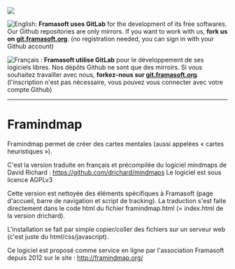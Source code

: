 [![](https://git.framasoft.org/assets/logo-black-f52905a40830b30aa287f784b537c823.png)](https://git.framasoft.org)

![English:](http://upload.wikimedia.org/wikipedia/commons/thumb/a/ae/Flag_of_the_United_Kingdom.svg/20px-Flag_of_the_United_Kingdom.svg.png) **Framasoft uses GitLab** for the development of its free softwares. Our Github repositories are only mirrors.
If you want to work with us, **fork us on [git.framasoft.org](https://git.framasoft.org)**. (no registration needed, you can sign in with your Github account)

![Français :](http://upload.wikimedia.org/wikipedia/commons/thumb/c/c3/Flag_of_France.svg/20px-Flag_of_France.svg.png) **Framasoft utilise GitLab** pour le développement de ses logiciels libres. Nos dépôts Github ne sont que des mirroirs.
Si vous souhaitez travailler avec nous, **forkez-nous sur [git.framasoft.org](https://git.framasoft.org)**. (l'inscription n'est pas nécessaire, vous pouvez vous connecter avec votre compte Github)
* * *

Framindmap
==========

Framindmap permet de créer des cartes mentales (aussi appelées « cartes heuristiques »).

C'est la version traduite en français et précompilée du logiciel mindmaps de David Richard :
https://github.com/drichard/mindmaps
Le logiciel est sous licence AGPLv3

Cette version est nettoyée des éléments spécifiques à Framasoft (page d'accueil, barre de navigation et script de tracking).
La traduction s'est faite directement dans le code html du fichier framindmap.html (= index.html de la version drichard).

L'installation se fait par simple copier/coller des fichiers sur un serveur web (c'est juste du html/css/javascript).

Ce logiciel est proposé comme service en ligne par l'association Framasoft depuis 2012 sur le site :
http://framindmap.org/


